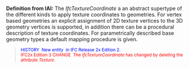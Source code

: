 ﻿**Definition
from IAI:** The _IfcTextureCoordinate_ a an abstract supertype of the different kinds to apply texture coordinates to geometries. For vertex based geometries an explicit assignment of 2D texture vertices to the 3D geometry vertices is supported, in addition there can be a procedural description of texture coordinates. For parametrically described base geometry types a default mapping procedure is given.

> <small><font color="#0000ff">HISTORY&nbsp;
New entity&nbsp;
in IFC Release 2x Edition 2.
  </font></small>  
> <font color="#ff0000"><small>IFC2x
Edition 3 CHANGE&nbsp; The <i>IfcTextureCoordinate</i>
has changed by deleting the attribute <i>Texture</i>.</small></font>